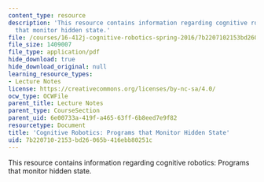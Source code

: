```yaml
---
content_type: resource
description: 'This resource contains information regarding cognitive robotics: Programs
  that monitor hidden state.'
file: /courses/16-412j-cognitive-robotics-spring-2016/7b2207102153bd26065b416ebb80251c_MIT16_412JS16_L2.pdf
file_size: 1409007
file_type: application/pdf
hide_download: true
hide_download_original: null
learning_resource_types:
- Lecture Notes
license: https://creativecommons.org/licenses/by-nc-sa/4.0/
ocw_type: OCWFile
parent_title: Lecture Notes
parent_type: CourseSection
parent_uid: 6e00733a-419f-a465-63ff-6b8eed7e9f82
resourcetype: Document
title: 'Cognitive Robotics: Programs that Monitor Hidden State'
uid: 7b220710-2153-bd26-065b-416ebb80251c
---
```

This resource contains information regarding cognitive robotics: Programs that monitor hidden state.